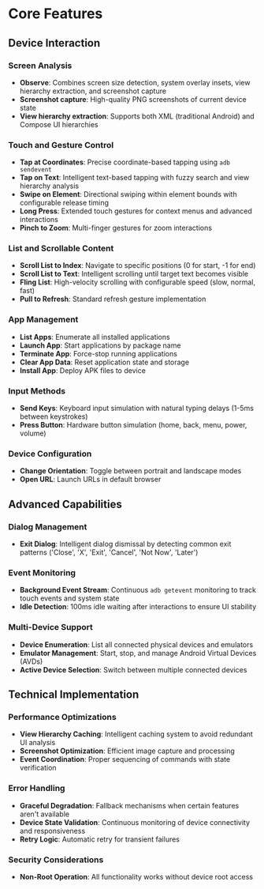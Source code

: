 # Core Features

## Device Interaction

### Screen Analysis

- **Observe**: Combines screen size detection, system overlay insets, view hierarchy extraction, and screenshot capture
- **Screenshot capture**: High-quality PNG screenshots of current device state
- **View hierarchy extraction**: Supports both XML (traditional Android) and Compose UI hierarchies

### Touch and Gesture Control

- **Tap at Coordinates**: Precise coordinate-based tapping using `adb sendevent`
- **Tap on Text**: Intelligent text-based tapping with fuzzy search and view hierarchy analysis
- **Swipe on Element**: Directional swiping within element bounds with configurable release timing
- **Long Press**: Extended touch gestures for context menus and advanced interactions
- **Pinch to Zoom**: Multi-finger gestures for zoom interactions

### List and Scrollable Content

- **Scroll List to Index**: Navigate to specific positions (0 for start, -1 for end)
- **Scroll List to Text**: Intelligent scrolling until target text becomes visible
- **Fling List**: High-velocity scrolling with configurable speed (slow, normal, fast)
- **Pull to Refresh**: Standard refresh gesture implementation

### App Management

- **List Apps**: Enumerate all installed applications
- **Launch App**: Start applications by package name
- **Terminate App**: Force-stop running applications
- **Clear App Data**: Reset application state and storage
- **Install App**: Deploy APK files to device

### Input Methods

- **Send Keys**: Keyboard input simulation with natural typing delays (1-5ms between keystrokes)
- **Press Button**: Hardware button simulation (home, back, menu, power, volume)

### Device Configuration

- **Change Orientation**: Toggle between portrait and landscape modes
- **Open URL**: Launch URLs in default browser

## Advanced Capabilities

### Dialog Management

- **Exit Dialog**: Intelligent dialog dismissal by detecting common exit patterns ('Close', 'X', 'Exit', 'Cancel', 'Not
  Now', 'Later')

### Event Monitoring

- **Background Event Stream**: Continuous `adb getevent` monitoring to track touch events and system state
- **Idle Detection**: 100ms idle waiting after interactions to ensure UI stability

### Multi-Device Support

- **Device Enumeration**: List all connected physical devices and emulators
- **Emulator Management**: Start, stop, and manage Android Virtual Devices (AVDs)
- **Active Device Selection**: Switch between multiple connected devices

## Technical Implementation

### Performance Optimizations

- **View Hierarchy Caching**: Intelligent caching system to avoid redundant UI analysis
- **Screenshot Optimization**: Efficient image capture and processing
- **Event Coordination**: Proper sequencing of commands with state verification

### Error Handling

- **Graceful Degradation**: Fallback mechanisms when certain features aren't available
- **Device State Validation**: Continuous monitoring of device connectivity and responsiveness
- **Retry Logic**: Automatic retry for transient failures

### Security Considerations

- **Non-Root Operation**: All functionality works without device root access

